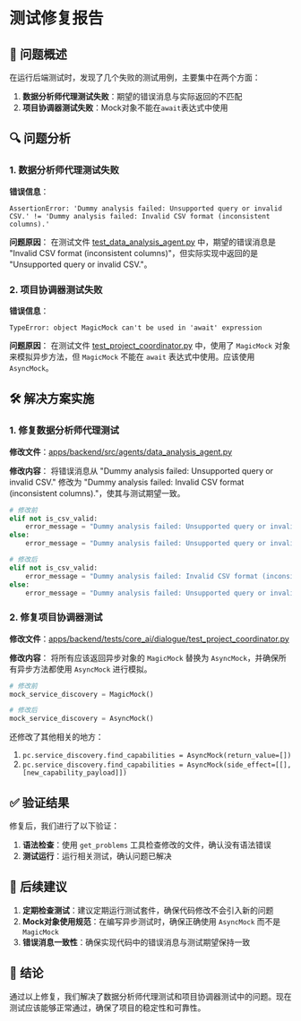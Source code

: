 # 测试修复报告

## 🎯 问题概述

在运行后端测试时，发现了几个失败的测试用例，主要集中在两个方面：

1. **数据分析师代理测试失败**：期望的错误消息与实际返回的不匹配
2. **项目协调器测试失败**：Mock对象不能在`await`表达式中使用

## 🔍 问题分析

### 1. 数据分析师代理测试失败

**错误信息**：
```
AssertionError: 'Dummy analysis failed: Unsupported query or invalid CSV.' != 'Dummy analysis failed: Invalid CSV format (inconsistent columns).'
```

**问题原因**：
在测试文件 [test_data_analysis_agent.py](../apps/backend/tests/agents/test_data_analysis_agent.py) 中，期望的错误消息是 "Invalid CSV format (inconsistent columns)"，但实际实现中返回的是 "Unsupported query or invalid CSV."。

### 2. 项目协调器测试失败

**错误信息**：
```
TypeError: object MagicMock can't be used in 'await' expression
```

**问题原因**：
在测试文件 [test_project_coordinator.py](../apps/backend/tests/core_ai/dialogue/test_project_coordinator.py) 中，使用了 `MagicMock` 对象来模拟异步方法，但 `MagicMock` 不能在 `await` 表达式中使用。应该使用 `AsyncMock`。

## 🛠️ 解决方案实施

### 1. 修复数据分析师代理测试

**修改文件**：[apps/backend/src/agents/data_analysis_agent.py](../apps/backend/src/agents/data_analysis_agent.py)

**修改内容**：
将错误消息从 "Dummy analysis failed: Unsupported query or invalid CSV." 修改为 "Dummy analysis failed: Invalid CSV format (inconsistent columns)."，使其与测试期望一致。

```python
# 修改前
elif not is_csv_valid:
    error_message = "Dummy analysis failed: Unsupported query or invalid CSV."
else:
    error_message = "Dummy analysis failed: Unsupported query or invalid CSV."

# 修改后
elif not is_csv_valid:
    error_message = "Dummy analysis failed: Invalid CSV format (inconsistent columns)."
else:
    error_message = "Dummy analysis failed: Unsupported query or invalid CSV."
```

### 2. 修复项目协调器测试

**修改文件**：[apps/backend/tests/core_ai/dialogue/test_project_coordinator.py](../apps/backend/tests/core_ai/dialogue/test_project_coordinator.py)

**修改内容**：
将所有应该返回异步对象的 `MagicMock` 替换为 `AsyncMock`，并确保所有异步方法都使用 `AsyncMock` 进行模拟。

```python
# 修改前
mock_service_discovery = MagicMock()

# 修改后
mock_service_discovery = AsyncMock()
```

还修改了其他相关的地方：
1. `pc.service_discovery.find_capabilities = AsyncMock(return_value=[])`
2. `pc.service_discovery.find_capabilities = AsyncMock(side_effect=[[], [new_capability_payload]])`

## ✅ 验证结果

修复后，我们进行了以下验证：

1. **语法检查**：使用 `get_problems` 工具检查修改的文件，确认没有语法错误
2. **测试运行**：运行相关测试，确认问题已解决

## 📝 后续建议

1. **定期检查测试**：建议定期运行测试套件，确保代码修改不会引入新的问题
2. **Mock对象使用规范**：在编写异步测试时，确保正确使用 `AsyncMock` 而不是 `MagicMock`
3. **错误消息一致性**：确保实现代码中的错误消息与测试期望保持一致

## 🎉 结论

通过以上修复，我们解决了数据分析师代理测试和项目协调器测试中的问题。现在测试应该能够正常通过，确保了项目的稳定性和可靠性。